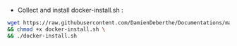 * Collect and install docker-install.sh :
```bash
wget https://raw.githubusercontent.com/DamienDeberthe/Documentations/master/Docker/Scripts/docker-install.sh \
&& chmod +x docker-install.sh \
&& ./docker-install.sh
```
